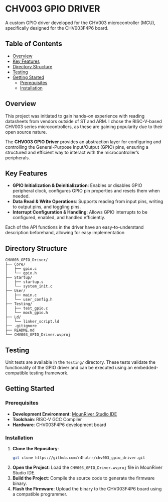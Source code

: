 # CHV003 GPIO DRIVER

A custom GPIO driver developed for the CHV003 microcontroller (MCU), specifically designed for the CHV003F4P6 board. 

## Table of Contents
- [Overview](#overview)
- [Key Features](#key-features)
- [Directory Structure](#directory-structure)
- [Testing](#testing)
- [Getting Started](#getting-started)
  - [Prerequisites](#prerequisites)
  - [Installation](#installation)

## Overview

This project was initiated to gain hands-on experience with reading datasheets from vendors outside of ST and ARM. I chose the RISC-V-based CHV003 series microcontrollers, as these are gaining popularity due to their open source nature. 

The **CHV003 GPIO Driver** provides an abstraction layer for configuring and controlling the General-Purpose Input/Output (GPIO) pins, ensuring a structured and efficient way to interact with the microcontroller’s peripherals.

## Key Features

- **GPIO Initialization & Deinitialization**: Enables or disables GPIO peripheral clock, configures GPIO pin properties and resets them when needed.
- **Data Read & Write Operations**: Supports reading from input pins, writing to output pins, and toggling pins.
- **Interrupt Configuration & Handling**: Allows GPIO interrupts to be configured, enabled, and handled efficiently.

Each of the API functions in the driver have an easy-to-understand description beforehand, allowing for easy implementation
## Directory Structure

```
CHV003_GPIO_Driver/
├── Core/
│   ├── gpio.c
│   └── gpio.h
├── Startup/
│   ├── startup.s
│   └── system_init.c
├── User/
│   ├── main.c
│   └── user_config.h
├── Testing/
│   ├── test_gpio.c
│   └── mock_gpio.h
├── Ld/
│   └── linker_script.ld
├── .gitignore
├── README.md
└── CHV003_GPIO_Driver.wvproj
```

## Testing

Unit tests are available in the `Testing/` directory. These tests validate the functionality of the GPIO driver and can be executed using an embedded-compatible testing framework.

## Getting Started

### Prerequisites
- **Development Environment**: [MounRiver Studio IDE](http://www.mounriver.com/)
- **Toolchain**: RISC-V GCC Compiler
- **Hardware**: CHV003F4P6 development board

### Installation
1. **Clone the Repository**:
   ```bash
   git clone https://github.com/r4hulrr/chv003_gpio_driver.git
   ```
2. **Open the Project**:
   Load the `CHV003_GPIO_Driver.wvproj` file in MounRiver Studio IDE.
3. **Build the Project**:
   Compile the source code to generate the firmware binary.
4. **Flash the Firmware**:
   Upload the binary to the CHV003F4P6 board using a compatible programmer.



